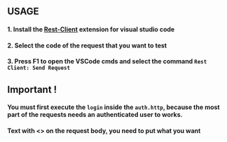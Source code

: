 ## USAGE
#### 1. Install the [Rest-Client](https://marketplace.visualstudio.com/items?itemName=humao.rest-client) extension for visual studio code

#### 2. Select the code of the request that you want to test

#### 3. Press F1 to open the VSCode cmds and select the command `Rest Client: Send Request`

## Important !
#### You must first execute the `login` inside the `auth.http`, because the most part of the requests needs an authenticated user to works.

#### Text with <> on the request body, you need to put what you want
